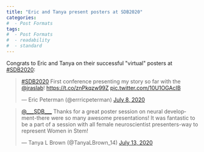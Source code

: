 ```yaml
---
title: "Eric and Tanya present posters at SDB2020"
categories:
#  - Post Formats
tags:
#  - Post Formats
#  - readability
#  - standard
---
```

Congrats to Eric and Tanya on their successful "virtual" posters at [#SDB2020](https://www.sdbonline.org/2020mtg):

<blockquote class="twitter-tweet"><p lang="en" dir="ltr"><a href="https://twitter.com/hashtag/SDB2020?src=hash&amp;ref_src=twsrc%5Etfw">#SDB2020</a> First conference presenting my story so far with the <a href="https://twitter.com/jraslab?ref_src=twsrc%5Etfw">@jraslab</a>! <a href="https://t.co/znPkqzw99Z">https://t.co/znPkqzw99Z</a> <a href="https://t.co/10U1OGAcIB">pic.twitter.com/10U1OGAcIB</a></p>&mdash; Eric Peterman (@errricpeterman) <a href="https://twitter.com/errricpeterman/status/1280975987279200257?ref_src=twsrc%5Etfw">July 8, 2020</a></blockquote> <script async src="https://platform.twitter.com/widgets.js" charset="utf-8"></script>

<blockquote class="twitter-tweet"><p lang="en" dir="ltr"><a href="https://twitter.com/___SDB___?ref_src=twsrc%5Etfw">@___SDB___</a> Thanks for a great poster session on neural development-there were so many awesome presentations! It was fantastic to be a part of a session with all female neuroscientist presenters-way to represent Women in Stem!</p>&mdash; Tanya L Brown (@TanyaLBrown_14) <a href="https://twitter.com/TanyaLBrown_14/status/1282747192013275137?ref_src=twsrc%5Etfw">July 13, 2020</a></blockquote> <script async src="https://platform.twitter.com/widgets.js" charset="utf-8"></script>

